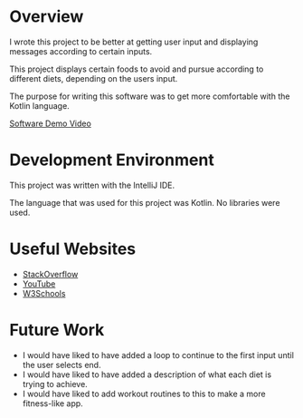 # Overview

I wrote this project to be better at getting user input and displaying messages according to certain inputs.

This project displays certain foods to avoid and pursue according to different diets, depending on the users input.

The purpose for writing this software was to get more comfortable with the Kotlin language.

[Software Demo Video](https://www.youtube.com/watch?v=WmCHK9V3oaY)

# Development Environment

This project was written with the IntelliJ IDE.

The language that was used for this project was Kotlin.  No libraries were used.

# Useful Websites

* [StackOverflow](https://stackoverflow.com/)
* [YouTube](https://www.youtube.com/)
* [W3Schools](https://www.w3schools.com/)

# Future Work

* I would have liked to have added a loop to continue to the first input until the user selects end.
* I would have liked to have added a description of what each diet is trying to achieve.
* I would have liked to add workout routines to this to make a more fitness-like app.